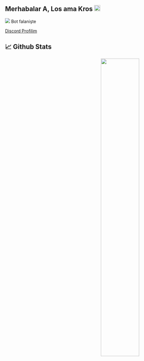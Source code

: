 <h2>Merhabalar A, Los ama Kros <img src="https://media.giphy.com/media/Q7LHmoFwVP6Yc1swZs/giphy.gif" height="20px"></h2>
<img src="https://komarev.com/ghpvc/?username=LosKros&color=yellow"/>
Bot falanişte

[Discord Profilim](https://discord.com/users/447133403700264962)


## 📈 Github Stats
<div align="center">
       <img width="50%" align="right" src="https://github-readme-stats.vercel.app/api?username=LosKros&show_icons=true&hide_title=true&theme=dark">
</div>
